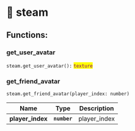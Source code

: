 # 🔧 steam

## Functions:

### get\_user\_avatar

`steam.get_user_avatar():` <mark style="color:purple;">`texture`</mark>

### get\_friend\_avatar

`steam.get_friend_avatar(player_index: number)`

| Name              | Type         | Description   |
| ----------------- | ------------ | ------------- |
| **player\_index** | **`number`** | player\_index |
